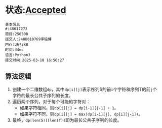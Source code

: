 # 状态:[Accepted](http://xzmdsa.openjudge.cn/2025hw3/solution/48617273/)
    基本信息
    #:48617273
    题目:250308
    提交人:2400010769李铭博
    内存:3672kB
    时间:44ms
    语言:Python3
    提交时间:2025-03-18 16:56:27

## 算法逻辑
1. 创建一个二维数组`dp`，其中`dp[i][j]`表示序列S的前`i`个字符和序列T的前`j`个字符的最长公共子序列的长度。
2. 遍历两个序列，对于每个可能的字符对：
   - 如果字符相同，则`dp[i][j] = dp[i-1][j-1] + 1`。
   - 如果字符不同，则`dp[i][j] = max(dp[i-1][j], dp[i][j-1])`。
3. 最终，`dp[len(S)][len(T)]`即为最长公共子序列的长度。